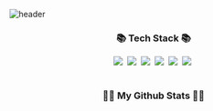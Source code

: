 ![header](https://capsule-render.vercel.app/api?type=waving&color=gradient&height=400&section=header&text=Kim%20JungJun&fontSize=90&animation=fadeIn&fontAlignY=38&desc=Being%20a%20%20%20%20%20%20Devloper&descAlignY=51&descAlign=76)

<h3 align="center">📚 Tech Stack 📚</h3>
<p align="center">
  <img src="https://img.shields.io/badge/C-A8B9CC?style=flat-square&logo=C&logoColor=white"/></a>&nbsp
  <img src="https://img.shields.io/badge/C++-00599C?style=flat-square&logo=C%2B%2B&logoColor=white"/></a>&nbsp 
  <img src="https://img.shields.io/badge/Java-007396?style=flat-square&logo=Java&logoColor=white"/></a>&nbsp
  <img src="https://img.shields.io/badge/Python-3766AB?style=flat-square&logo=Python&logoColor=white"/></a>&nbsp 
  <img src="https://img.shields.io/badge/Html-E34F26?style=flat-square&logo=Html5&logoColor=white"/></a>&nbsp 
  <img src="https://img.shields.io/badge/Css-1572B6?style=flat-square&logo=Css3&logoColor=white"/></a>&nbsp 
  <br>

<br>


<h3 align="center">👩‍💻 My Github Stats 👩‍💻</h3>
<div align="center">

